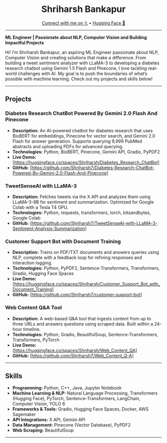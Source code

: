 
<div align="center">
  <h1>Shriharsh Bankapur</h1>
  <a href="https://x.com/_shri_B" target="_blank">Connect with me on 𝕏</a> • <a href="https://huggingface.co/Shriharsh" target="_blank">Hugging Face 🤗</a> 
</div>

---

**ML Engineer | Passionate about NLP, Computer Vision and Building Impactful Projects**

Hi! I’m Shriharsh Bankapur, an aspiring ML Engineer passionate about NLP, Computer Vision and creating solutions that make a difference. From building a tweet sentiment analyzer with LLaMA-3 to developing a diabetes research chatbot using Gemini 1.5 Flash and Pinecone, I love tackling real-world challenges with AI. My goal is to push the boundaries of what’s possible with machine learning. Check out my projects and skills below!  

---

## Projects

### Diabetes Research ChatBot Powered By Gemini 2.0 Flash And Pinecone
- **Description:** An AI-powered chatbot for diabetes research that uses BioBERT for embeddings, Pinecone for vector search, and Gemini 2.0 Flash for answer generation. Supports querying 9,999 PubMed abstracts and uploading PDFs for advanced querying.  
- **Technologies:** Python, BioBERT, Pinecone, Gemini API, Gradio, PyPDF2  
- **Live Demo:** [https://huggingface.co/spaces/Shriharsh/Diabetes_Research_ChatBot]  
- **GitHub:** [https://github.com/Shriharsh7/Diabetes-Research-ChatBot-Powered-By-Gemini-2.0-Flash-And-Pinecone]

### TweetSenseAI with LLaMA-3
- **Description:** Fetches tweets via the X API and analyzes them using LLaMA-3-8B for sentiment and summarization. Optimized for Google Colab with a Tesla T4 GPU.
- **Technologies:** Python, requests, transformers, torch, bitsandbytes, Google Colab    
- **GitHub:** [https://github.com/Shriharsh7/TweetSenseAI-with-LLaMA-3-Sentiment-Analysis-Summarization]

### Customer Support Bot with Document Training
- **Description:** Trains on PDF/TXT documents and answers queries using NLP, complete with a feedback loop for refining responses and interaction logging.
- **Technologies:** Python, PyPDF2, Sentence-Transformers, Transformers, Gradio, Hugging Face Spaces  
- **Live Demo:** [https://huggingface.co/spaces/Shriharsh/Customer_Support_Bot_with_Document_Training]  
- **GitHub:** [https://github.com/Shriharsh7/customer-support-bot]

### Web Content Q&A Tool
- **Description:** A web-based Q&A tool that ingests content from up to three URLs and answers questions using scraped data. Built within a 24-hour timeline.
- **Technologies:** Python, Gradio, BeautifulSoup, Sentence-Transformers, Transformers, PyTorch  
- **Live Demo:** [https://huggingface.co/spaces/Shriharsh/Web_Content_QA]  
- **GitHub:** [https://github.com/Shriharsh7/Web_Content_Q-A]

---

## Skills

- **Programming:** Python, C++, Java, Jupyter Notebook  
- **Machine Learning & NLP:** Natural Language Processing, Transformers (Hugging Face), PyTorch, Sentence-Transformers, LangChain, Computer Vision, YOLO 8
- **Frameworks & Tools:** Gradio, Hugging Face Spaces, Docker, AWS Sagemaker
- **API Integrations:** X API, Gemini API  
- **Data Management:** Pinecone (Vector Database), PyPDF2  
- **Web Scraping:** BeautifulSoup

---


